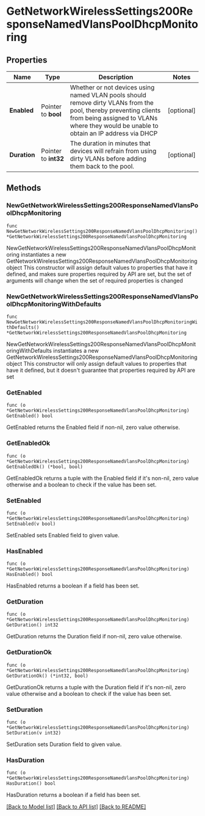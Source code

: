 # GetNetworkWirelessSettings200ResponseNamedVlansPoolDhcpMonitoring

## Properties

Name | Type | Description | Notes
------------ | ------------- | ------------- | -------------
**Enabled** | Pointer to **bool** | Whether or not devices using named VLAN pools should remove dirty VLANs from the pool, thereby preventing clients from being assigned to VLANs where they would be unable to obtain an IP address via DHCP | [optional] 
**Duration** | Pointer to **int32** | The duration in minutes that devices will refrain from using dirty VLANs before adding them back to the pool. | [optional] 

## Methods

### NewGetNetworkWirelessSettings200ResponseNamedVlansPoolDhcpMonitoring

`func NewGetNetworkWirelessSettings200ResponseNamedVlansPoolDhcpMonitoring() *GetNetworkWirelessSettings200ResponseNamedVlansPoolDhcpMonitoring`

NewGetNetworkWirelessSettings200ResponseNamedVlansPoolDhcpMonitoring instantiates a new GetNetworkWirelessSettings200ResponseNamedVlansPoolDhcpMonitoring object
This constructor will assign default values to properties that have it defined,
and makes sure properties required by API are set, but the set of arguments
will change when the set of required properties is changed

### NewGetNetworkWirelessSettings200ResponseNamedVlansPoolDhcpMonitoringWithDefaults

`func NewGetNetworkWirelessSettings200ResponseNamedVlansPoolDhcpMonitoringWithDefaults() *GetNetworkWirelessSettings200ResponseNamedVlansPoolDhcpMonitoring`

NewGetNetworkWirelessSettings200ResponseNamedVlansPoolDhcpMonitoringWithDefaults instantiates a new GetNetworkWirelessSettings200ResponseNamedVlansPoolDhcpMonitoring object
This constructor will only assign default values to properties that have it defined,
but it doesn't guarantee that properties required by API are set

### GetEnabled

`func (o *GetNetworkWirelessSettings200ResponseNamedVlansPoolDhcpMonitoring) GetEnabled() bool`

GetEnabled returns the Enabled field if non-nil, zero value otherwise.

### GetEnabledOk

`func (o *GetNetworkWirelessSettings200ResponseNamedVlansPoolDhcpMonitoring) GetEnabledOk() (*bool, bool)`

GetEnabledOk returns a tuple with the Enabled field if it's non-nil, zero value otherwise
and a boolean to check if the value has been set.

### SetEnabled

`func (o *GetNetworkWirelessSettings200ResponseNamedVlansPoolDhcpMonitoring) SetEnabled(v bool)`

SetEnabled sets Enabled field to given value.

### HasEnabled

`func (o *GetNetworkWirelessSettings200ResponseNamedVlansPoolDhcpMonitoring) HasEnabled() bool`

HasEnabled returns a boolean if a field has been set.

### GetDuration

`func (o *GetNetworkWirelessSettings200ResponseNamedVlansPoolDhcpMonitoring) GetDuration() int32`

GetDuration returns the Duration field if non-nil, zero value otherwise.

### GetDurationOk

`func (o *GetNetworkWirelessSettings200ResponseNamedVlansPoolDhcpMonitoring) GetDurationOk() (*int32, bool)`

GetDurationOk returns a tuple with the Duration field if it's non-nil, zero value otherwise
and a boolean to check if the value has been set.

### SetDuration

`func (o *GetNetworkWirelessSettings200ResponseNamedVlansPoolDhcpMonitoring) SetDuration(v int32)`

SetDuration sets Duration field to given value.

### HasDuration

`func (o *GetNetworkWirelessSettings200ResponseNamedVlansPoolDhcpMonitoring) HasDuration() bool`

HasDuration returns a boolean if a field has been set.


[[Back to Model list]](../README.md#documentation-for-models) [[Back to API list]](../README.md#documentation-for-api-endpoints) [[Back to README]](../README.md)


